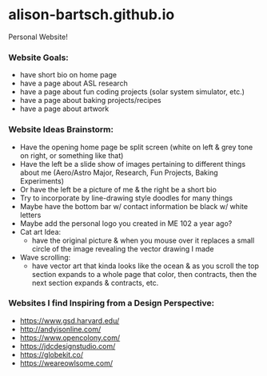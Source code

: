 # alison-bartsch.github.io
Personal Website!


### Website Goals:
- have short bio on home page
- have a page about ASL research
- have a page about fun coding projects (solar system simulator, etc.)
- have a page about baking projects/recipes
- have a page about artwork


### Website Ideas Brainstorm:
- Have the opening home page be split screen (white on left & grey tone on right, or something like that)
- Have the left be a slide show of images pertaining to different things about me (Aero/Astro Major, Research, Fun Projects, Baking Experiments)
- Or have the left be a picture of me & the right be a short bio
- Try to incorporate by line-drawing style doodles for many things
- Maybe have the bottom bar w/ contact information be black w/ white letters
- Maybe add the personal logo you created in ME 102 a year ago?
- Cat art Idea:
    - have the original picture & when you mouse over it replaces a small circle of the image revealing the vector drawing I made
- Wave scrolling:
    - have vector art that kinda looks like the ocean & as you scroll the top section expands to a whole page that color, then contracts, then the next section expands & contracts, etc.


### Websites I find Inspiring from a Design Perspective:
- https://www.gsd.harvard.edu/
- http://andyisonline.com/
- https://www.opencolony.com/
- https://jdcdesignstudio.com/
- https://globekit.co/
- https://weareowlsome.com/

